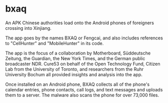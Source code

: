 # bxaq

An APK Chinese authorities load onto the Android phones of foreigners crossing into Xinjiang.

The app goes by the names BXAQ or Fengcai, and also includes references to "CellHunter" and "MobileHunter"
in its code.

The app is the focus of a collaboration by Motherboard, Süddeutsche Zeitung, the Guardian, 
the New York Times, and the German public broadcaster NDR. Cure53 on behalf of the Open Technology Fund, Citizen
Lab from the University of Toronto, and researchers from the Ruhr University Bochum all provided insights
and analysis into the app.

Once installed on an Android phone, BXAQ collects all of the phone's calendar entries, phone contacts, call logs, and text messages and uploads them to a server. The malware also scans the phone for over 73,000 files.
